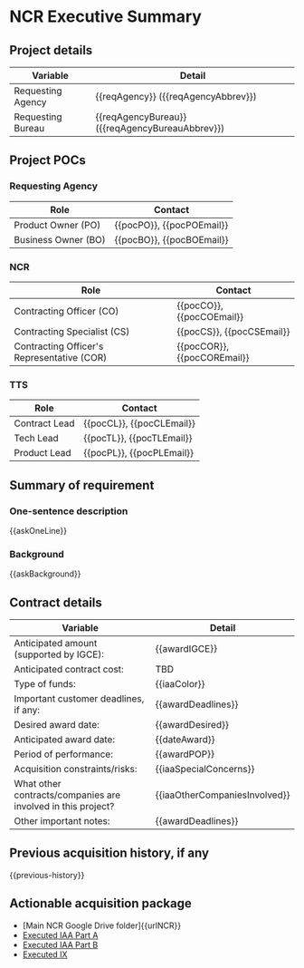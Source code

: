 # NCR Executive Summary

## Project details
| Variable | Detail |
| --- | --- |
| Requesting Agency | {{reqAgency}} ({{reqAgencyAbbrev}}) |
| Requesting Bureau | {{reqAgencyBureau}} ({{reqAgencyBureauAbbrev}}) |

## Project POCs
### Requesting Agency
| Role | Contact |
| --- | --- |
| Product Owner (PO) | {{pocPO}}, {{pocPOEmail}} |
| Business Owner (BO) | {{pocBO}}, {{pocBOEmail}} |

### NCR
| Role | Contact |
| --- | --- |
| Contracting Officer (CO) | {{pocCO}}, {{pocCOEmail}} |
| Contracting Specialist (CS) | {{pocCS}}, {{pocCSEmail}} |
| Contracting Officer's Representative (COR) | {{pocCOR}}, {{pocCOREmail}} |

### TTS
| Role | Contact |
| --- | --- |
| Contract Lead | {{pocCL}}, {{pocCLEmail}} |
| Tech Lead | {{pocTL}}, {{pocTLEmail}} |
| Product Lead | {{pocPL}}, {{pocPLEmail}} |

## Summary of requirement
### One-sentence description
{{askOneLine}}

### Background
{{askBackground}}

## Contract details
| Variable | Detail |
| --- | --- |
| Anticipated amount (supported by IGCE): | {{awardIGCE}} |
| Anticipated contract cost: | TBD |
| Type of funds: | {{iaaColor}} |
| Important customer deadlines, if any: | {{awardDeadlines}} |
| Desired award date: | {{awardDesired}} |
| Anticipated award date: | {{dateAward}} |
| Period of performance: | {{awardPOP}} |
| Acquisition constraints/risks: | {{iaaSpecialConcerns}} |
| What other contracts/companies are involved in this project? | {{iaaOtherCompaniesInvolved}} |
| Other important notes: | {{awardDeadlines}} |

## Previous acquisition history, if any
{{previous-history}}

## Actionable acquisition package
- [Main NCR Google Drive folder]{{urlNCR}}
- [Executed IAA Part A]({{urlIAAPartA}})
- [Executed IAA Part B]({{urlIAAPartB}})
- [Executed IX]({{urlIX}})
